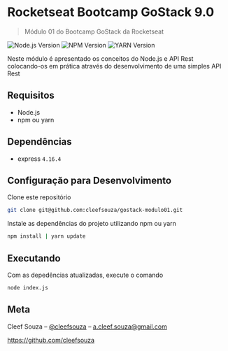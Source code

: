 # Rocketseat Bootcamp GoStack 9.0

> Módulo 01 do Bootcamp GoStack da Rocketseat

![Node.js Version](https://img.shields.io/badge/node.js-v13.12.0-green?style=flat-square) ![NPM Version](https://img.shields.io/badge/npm-v6.14.4-critical?style=flat-square) ![YARN Version](https://img.shields.io/badge/yarn-v1.19-blue?style=flat-square)

Neste módulo é apresentado os conceitos do Node.js e API Rest colocando-os em prática através do desenvolvimento de uma simples API Rest

## Requisitos
- Node.js
- npm ou yarn

## Dependências
- express `4.16.4`

## Configuração para Desenvolvimento

Clone este repositório
```sh
git clone git@github.com:cleefsouza/gostack-modulo01.git
```

Instale as dependências do projeto utilizando npm ou yarn
```sh
npm install | yarn update
```

## Executando

Com as depedências atualizadas, execute o comando
```sh
node index.js
``` 

## Meta

Cleef Souza – [@cleefsouza](https://www.linkedin.com/in/aryosvalldo-cleef/) – a.cleef.souza@gmail.com

https://github.com/cleefsouza